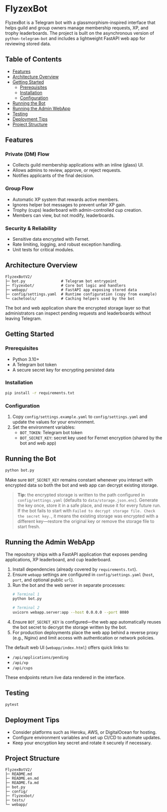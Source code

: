 # FlyzexBot

FlyzexBot is a Telegram bot with a glassmorphism-inspired interface that helps guild and group owners manage membership requests, XP, and trophy leaderboards. The project is built on the asynchronous version of `python-telegram-bot` and includes a lightweight FastAPI web app for reviewing stored data.

## Table of Contents
- [Features](#features)
- [Architecture Overview](#architecture-overview)
- [Getting Started](#getting-started)
  - [Prerequisites](#prerequisites)
  - [Installation](#installation)
  - [Configuration](#configuration)
- [Running the Bot](#running-the-bot)
- [Running the Admin WebApp](#running-the-admin-webapp)
- [Testing](#testing)
- [Deployment Tips](#deployment-tips)
- [Project Structure](#project-structure)

## Features
### Private (DM) Flow
- Collects guild membership applications with an inline (glass) UI.
- Allows admins to review, approve, or reject requests.
- Notifies applicants of the final decision.

### Group Flow
- Automatic XP system that rewards active members.
- Ignores helper bot messages to prevent unfair XP gain.
- Trophy (cups) leaderboard with admin-controlled cup creation.
- Members can view, but not modify, leaderboards.

### Security & Reliability
- Sensitive data encrypted with Fernet.
- Rate limiting, logging, and robust exception handling.
- Unit tests for critical modules.

## Architecture Overview
```
FlyzexBotV2/
├─ bot.py                # Telegram bot entrypoint
├─ flyzexbot/            # Core bot logic and handlers
├─ webapp/               # FastAPI app exposing stored data
├─ config/settings.yaml  # Runtime configuration (copy from example)
└─ cachetools/           # Caching helpers used by the bot
```

The bot and web application share the encrypted storage layer so that administrators can inspect pending requests and leaderboards without leaving Telegram.

## Getting Started
### Prerequisites
- Python 3.10+
- A Telegram bot token
- A secure secret key for encrypting persisted data

### Installation
```bash
pip install -r requirements.txt
```

### Configuration
1. Copy `config/settings.example.yaml` to `config/settings.yaml` and update the values for your environment.
2. Set the environment variables:
   - `BOT_TOKEN`: Telegram bot token
   - `BOT_SECRET_KEY`: secret key used for Fernet encryption (shared by the bot and web app)

## Running the Bot
```bash
python bot.py
```

Make sure `BOT_SECRET_KEY` remains constant whenever you interact with encrypted data so both the bot and web app can decrypt existing storage.

> **Tip:** the encrypted storage is written to the path configured in
> `config/settings.yaml` (defaults to `data/storage.json.enc`). Generate the
> key once, store it in a safe place, and reuse it for every future run. If
> the bot fails to start with `Failed to decrypt storage file. Check the
> secret key.`, it means the existing storage was encrypted with a different
> key—restore the original key or remove the storage file to start fresh.

## Running the Admin WebApp
The repository ships with a FastAPI application that exposes pending applications, XP leaderboard, and cup leaderboard.

1. Install dependencies (already covered by `requirements.txt`).
2. Ensure `webapp` settings are configured in `config/settings.yaml` (`host`, `port`, and optional public `url`).
3. Run the bot and the web server in separate processes:
   ```bash
   # Terminal 1
   python bot.py

   # Terminal 2
   uvicorn webapp.server:app --host 0.0.0.0 --port 8080
   ```
4. Ensure `BOT_SECRET_KEY` is configured—the web app automatically reuses the bot secret to decrypt the storage written by the bot.
5. For production deployments place the web app behind a reverse proxy (e.g., Nginx) and limit access with authentication or network policies.

The default web UI (`webapp/index.html`) offers quick links to:
- `/api/applications/pending`
- `/api/xp`
- `/api/cups`

These endpoints return live data rendered in the interface.

## Testing
```bash
pytest
```

## Deployment Tips
- Consider platforms such as Heroku, AWS, or DigitalOcean for hosting.
- Configure environment variables and set up CI/CD to automate updates.
- Keep your encryption key secret and rotate it securely if necessary.

## Project Structure
```
FlyzexBotV2/
├─ README.md
├─ README.en.md
├─ README.fa.md
├─ bot.py
├─ config/
├─ flyzexbot/
├─ tests/
└─ webapp/
```
